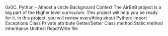 0x0C. Python - Almost a circle
Background Context
The AirBnB project is a big part of the Higher level curriculum. This project will help you be ready for it.
In this project, you will review everything about Python:
Import
Exceptions
Class
Private attribute
Getter/Setter
Class method
Static method
Inheritance
Unittest
Read/Write file